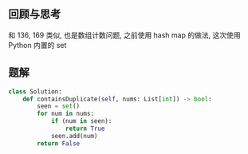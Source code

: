 ## 回顾与思考

和 136, 169 类似, 也是数组计数问题, 之前使用 hash map 的做法, 这次使用 Python 内置的 set

## 题解

```python
class Solution:
    def containsDuplicate(self, nums: List[int]) -> bool:
        seen = set()
        for num in nums:
            if (num in seen):
                return True
            seen.add(num)
        return False
```
